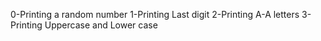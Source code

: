 0-Printing a random number
1-Printing Last digit
2-Printing A-A letters
3-Printing Uppercase and Lower case
